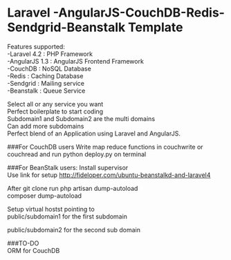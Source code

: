 Laravel -AngularJS-CouchDB-Redis-Sendgrid-Beanstalk Template
===========================================================

Features supported:    
-Laravel 4.2   : PHP Framework   
-AngularJS 1.3   : AngularJS Frontend Framework   
-CouchDB    : NoSQL Database   
-Redis    : Caching Database   
-Sendgrid : Mailing service  
-Beanstalk : Queue Service  

 
Select all or any service you want       
Perfect boilerplate to start coding      
Subdomain1 and Subdomain2 are the multi domains   
Can add more subdomains   
Perfect blend of an Application using Laravel and AngularJS.

###For CouchDB users 
Write map reduce functions in couchwrite or couchread and run python deploy.py on terminal


###For BeanStalk users:
Install supervisor  
Use link for setup http://fideloper.com/ubuntu-beanstalkd-and-laravel4
   
After git clone run php artisan dump-autoload  
composer dump-autoload


Setup virtual hostst pointing to    
public/subdomain1 for the first subdomain     

public/subdomain2 for the second sub domain    

###TO-DO  
ORM for CouchDB
